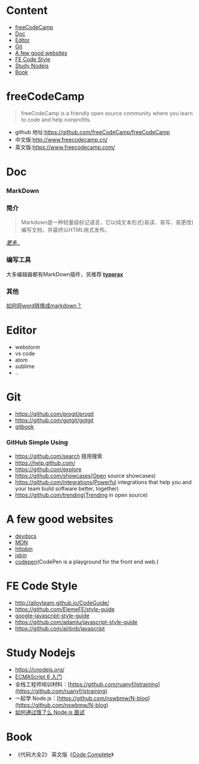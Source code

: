 # Content
- [freeCodeCamp](#freecodecamp)
- [Doc](#doc)
- [Editor](#editor)
- [Git](#git)
- [A few good websites](#a-few-good-websites)
- [FE Code Style](#fe-code-style)
- [Study Nodejs](#study-nodejs)
- [Book](#book)

# freeCodeCamp
>freeCodeCamp is a friendly open source community where you learn to code and help nonprofits.

- github 地址:https://github.com/freeCodeCamp/freeCodeCamp
- 中文版:http://www.freecodecamp.cn/
- 英文版:https://www.freecodecamp.com/

# Doc
### MarkDown

### 简介

>Markdown是一种轻量级标记语言，它以纯文本形式(易读、易写、易更改)编写文档，并最终以HTML格式发布。

[*更多..*](https://github.com/younghz/Markdown)

### 编写工具 

大多编辑器都有MarkDown插件，另推荐 **[typorax](https://www.typora.io/)**

### 其他

[如何将word转换成markdown？](https://www.zhihu.com/question/24170089)

# Editor

- webstorm
- vs code
- atom
- sublime
- ..

# Git
- https://github.com/progit/progit
- https://github.com/gotgit/gotgit
- [gitbook](https://github.com/GitbookIO/gitbook)

### GitHub Simple Using 
- https://github.com/search  擅用搜索
- https://help.github.com/
- https://github.com/explore
- https://github.com/showcases(Open source showcases)
- https://github.com/integrations(Powerful integrations that help you and your team build software better, together)
- https://github.com/trending(Trending in open source)

# A few good websites
- [devdocs](http://devdocs.io/)
- [MDN](https://developer.mozilla.org/en-US/)
- [httpbin](http://httpbin.org/)
- [jsbin](http://jsbin.com/?html,css,js,output)
- [codepen](http://codepen.io/)(CodePen is a playground for the front end web.)

# FE Code Style
- http://alloyteam.github.io/CodeGuide/
- https://github.com/ElemeFE/style-guide
- [google-javascript-style-guide](http://bq69.com/blog/articles/script/868/google-javascript-style-guide.html)
- https://github.com/adamlu/javascript-style-guide
- https://github.com/airbnb/javascript

# Study Nodejs
- https://cnodejs.org/
- [ECMAScript 6 入门](http://es6.ruanyifeng.com/)
- 全栈工程师培训材料：[https://github.com/ruanyf/jstraining](https://github.com/ruanyf/jstraining)
- 一起学 Node.js：[https://github.com/nswbmw/N-blog](https://github.com/nswbmw/N-blog)
- [如何通过饿了么 Node.js 面试](https://elemefe.github.io/node-interview/#/)

# Book
- 《代码大全2》  英文版《[Code Complete](https://book.douban.com/subject/1432042/)》 

